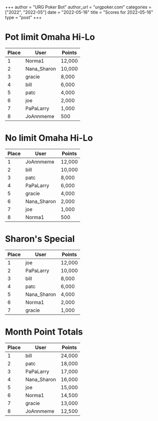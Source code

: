+++
author = "URG Poker Bot"
author_url = "urgpoker.com"
categories = ["2022", "2022-05"]
date = "2022-05-16"
title = "Scores for 2022-05-16"
type = "post"
+++
# Pot limit Omaha Hi-Lo

| Place | User | Points |
|-------|------|--------|
| 1 | Norma1 | 12,000 |
| 2 | Nana_Sharon | 10,000 |
| 3 | gracie | 8,000 |
| 4 | bill | 6,000 |
| 5 | patc | 4,000 |
| 6 | joe | 2,000 |
| 7 | PaPaLarry | 1,000 |
| 8 | JoAnnmeme | 500 |

# No limit Omaha Hi-Lo

| Place | User | Points |
|-------|------|--------|
| 1 | JoAnnmeme | 12,000 |
| 2 | bill | 10,000 |
| 3 | patc | 8,000 |
| 4 | PaPaLarry | 6,000 |
| 5 | gracie | 4,000 |
| 6 | Nana_Sharon | 2,000 |
| 7 | joe | 1,000 |
| 8 | Norma1 | 500 |

# Sharon's Special

| Place | User | Points |
|-------|------|--------|
| 1 | joe | 12,000 |
| 2 | PaPaLarry | 10,000 |
| 3 | bill | 8,000 |
| 4 | patc | 6,000 |
| 5 | Nana_Sharon | 4,000 |
| 6 | Norma1 | 2,000 |
| 7 | gracie | 1,000 |

# Month Point Totals

| Place | User | Points |
|-------|------|--------|
| 1 | bill | 24,000 |
| 2 | patc | 18,000 |
| 3 | PaPaLarry | 17,000 |
| 4 | Nana_Sharon | 16,000 |
| 5 | joe | 15,000 |
| 6 | Norma1 | 14,500 |
| 7 | gracie | 13,000 |
| 8 | JoAnnmeme | 12,500 |
